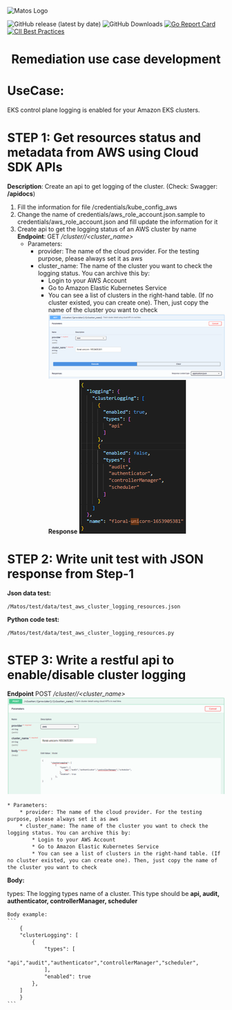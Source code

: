 ![Matos Logo](./images/matos-logo.png)

![GitHub release (latest by date)](https://img.shields.io/github/v/release/matos/matos)
![GitHub Downloads](https://img.shields.io/github/downloads/matos/matos/total?logo=github&logoColor=white)
[![Go Report Card](https://goreportcard.com/badge/github.com/matos/matos)](https://goreportcard.com/report/github.com/matos/matos)
[![CII Best Practices](https://bestpractices.coreinfrastructure.org/projects/3588/badge)](https://bestpractices.coreinfrastructure.org/projects/3588)

<h1 style="text-align:center">Remediation use case development</h1>

# UseCase: 
EKS control plane logging is enabled for your Amazon EKS clusters.

# STEP 1: Get resources status and metadata from AWS using Cloud SDK APIs
**Description**: Create an api to get logging of the cluster. (Check: Swagger: **/apidocs**)

1. Fill the information for file /credentials/kube_config_aws
2. Change the name of credentials/aws_role_account.json.sample to credentials/aws_role_account.json and fill update the information for it
3. Create api to get the logging status of an AWS cluster by name
**Endpoint**: GET */cluster/<provider>/<cluster_name>*
    * Parameters:
        * provider: The name of the cloud provider. For the testing purpose, please always set it as aws
        * cluster_name: The name of the cluster you want to check the logging status. You can archive this by:
            * Login to your AWS Account
            * Go to Amazon Elastic Kubernetes Service
            * You can see a list of clusters in the right-hand table. (If no cluster existed, you can create one). Then, just copy the name of the cluster you want to check
![Get detail cluster](./images/Screenshot%20from%202022-06-0.png)
**Response**
![Response cluster logging](./images/2.png)

# STEP 2: Write unit test with JSON response from Step-1
**Json data test:**
    
    /Matos/test/data/test_aws_cluster_logging_resources.json
**Python code test:**
    
    /Matos/test/data/test_aws_cluster_logging_resources.py

# STEP 3: Write a restful api to enable/disable cluster logging
**Endpoint** POST */cluster/<provider>/<cluster_name>*
![Change status logging](./images/3.png)

    * Parameters:
        * provider: The name of the cloud provider. For the testing purpose, please always set it as aws
        * cluster_name: The name of the cluster you want to check the logging status. You can archive this by:
            * Login to your AWS Account
            * Go to Amazon Elastic Kubernetes Service
            * You can see a list of clusters in the right-hand table. (If no cluster existed, you can create one). Then, just copy the name of the cluster you want to check

**Body:**

types: The logging types name of a cluster. This type should be **api, audit, authenticator, controllerManager, scheduler**

    Body example:
    ```
        {
        "clusterLogging": [
            {
                "types": [
                    "api","audit","authenticator","controllerManager","scheduler",
                ],
                "enabled": true
            },
        ]
        }
    ```
